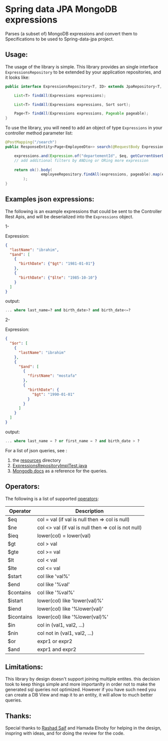 # Spring data JPA MongoDB expressions

Parses (a subset of) MongoDB expressions and convert them to Specifications to be used to Spring-data-jpa project.

## Usage:

The usage of the library is simple. This library provides an single interface `ExpressionsRepository` to be extended by your application repositories, and it looks like:

```java
public interface ExpressionsRepository<T, ID> extends JpaRepository<T, ID> {

    List<T> findAll(Expressions expressions);

    List<T> findAll(Expressions expressions, Sort sort);

    Page<T> findAll(Expressions expressions, Pageable pageable);
}
```

To use the library, you will need to add an object of type `Expressions` in your controller method parameter list:

```java
@PostMapping("/search")
public ResponseEntity<Page<EmployeeDto>> search(@RequestBody Expressions expressions, Pageable pageable) {

    expressions.and(Expression.of("departementId", $eq, getCurrentUserDeptId()));
    // add additional filters by ANDing or ORing more expression
    
    return ok().body(
                employeeRepository.findAll(expressions, pageable).map(employeeMapper::toDto)
        );
}
```

## Examples json expressions:
The following is an example expressions that could be sent to the Controller Rest Apis, and will be deserialized into the `Expressions` object.

1-

Expression:
```json
{
  "lastName": "ibrahim",
  "$and": [
    {
      "birthDate": {"$gt": "1981-01-01"}
    },
    {
      "birthDate": {"$lte": "1985-10-10"}
    }
  ]
}
```

output:
```sql
... where last_name=? and birth_date>? and birth_date<=?
```

2-

Expression:
```json
{
  "$or": [
    {
      "lastName": "ibrahim"
    },
    {
      "$and": [
        {
          "firstName": "mostafa"
        },
        {
          "birthDate": {
            "$gt": "1990-01-01"
          }
        }
      ]
    }
  ]
}
```

output:
```sql
... where last_name = ? or first_name = ? and birth_date > ?
```

For a list of json queries, see :
1. the [resources](https://github.com/mhewedy/spring-data-jpa-mongodb-expressions/tree/master/src/test/resources) directory  
2. [ExpressionsRepositoryImplTest.java](https://github.com/mhewedy/spring-data-jpa-mongodb-expressions/blob/master/src/test/java/com/github/mhewedy/expressions/ExpressionsRepositoryImplTest.java)
3. [Mongodb docs](https://docs.mongodb.com/manual/tutorial/query-documents/) as a reference for the queries.

## Operators:
The following is a list of supported [operators](https://github.com/mhewedy/spring-data-jpa-mongodb-expressions/blob/master/src/main/java/com/github/mhewedy/expressions/Operator.java):

Operator      | Description
----------- | -----------
$eq      | col = val   (if val is null then => col is null)
$ne     |  col <> val  (if val is null then => col is not null)
$ieq    |  lower(col) = lower(val)
$gt     |  col > val
$gte    |  col >= val
$lt     |  col < val
$lte    |  col <= val
$start  |  col like 'val%'
$end     |  col like '%val'
$contains|  col like '%val%'
$istart  |  lower(col) like 'lower(val)%'
$iend    |  lower(col) like '%lower(val)'
$icontains|  lower(col) like '%lower(val)%'
$in      |  col in (val1, val2, ...)
$nin     |  col not in (val1, val2, ...)
$or      |  expr1 or expr2
$and     |  expr1 and expr2

## Limitations:
This library by design doesn't support joining multiple entites. this decision took to keep things simple and more importanlty
in order not to make the generated sql queries not optimized. However if you have such need you can create a DB View and map 
it to an entity, it will allow to much better queries.

## Thanks:

Special thanks to [Rashad Saif](https://github.com/rashadsaif) and Hamada Elnoby for helping in the design, inspring with ideas, and for doing the review for the code.  
